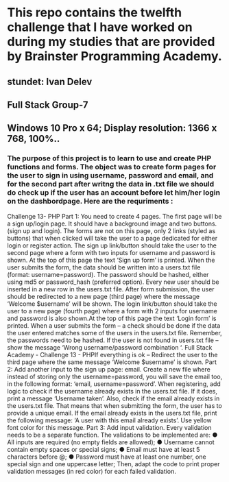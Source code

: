 # This repo contains the twelfth challenge that I have worked on during my studies that are provided by Brainster Programming Academy.

## stundet: Ivan Delev

## Full Stack Group-7

## Windows 10 Pro x 64; Display resolution: 1366 x 768, 100%..

### The purpose of this project is to learn to use and create PHP functions and forms. The object was to create form pages for the user to sign in using username, password and email, and for the second part after writng the data in .txt file we should do check up if the user has an account before let him/her login on the dashbordpage. Here are the requriments :

Challenge 13- PHP
Part 1:
You need to create 4 pages.
The first page will be a sign up/login page. It should have a background
image and two buttons. (sign up and login). The forms are not on this page,
only 2 links (styled as buttons) that when clicked will take the user to a page
dedicated for either login or register action.
The sign up link/button should take the user to the second page where a
form with two inputs for username and password is shown. At the top of this
page the text ‘Sign up form’ is printed.
When the user submits the form, the data should be written into a users.txt
file (format: username=password). The password should be hashed, either
using md5 or password_hash (preferred option).
Every new user should be inserted in a new row in the users.txt file.
After form submission, the user should be redirected to a new page (third
page) where the message ‘Welcome $username’ will be shown.
The login link/button should take the user to a new page (fourth page) where
a form with 2 inputs for username and password is also shown.At the top of
this page the text ‘Login form’ is printed.
When a user submits the form – a check should be done if the data the user
entered matches some of the users in the users.txt file. Remember, the
passwords need to be hashed.
If the user is not found in users.txt file – show the message ‘Wrong
username/password combination ‘.
Full Stack Academy - Challenge 13 - PHPIf everything is ok – Redirect the user to the third page where the same
message ‘Welcome $username’ is shown.
Part 2:
Add another input to the sign up page: email.
Create a new file where instead of storing only the username=password, you
will save the email too, in the following format: ‘email, username=password’.
When registering, add logic to check if the username already exists in the
users.txt file. If it does, print a message ‘Username taken’.
Also, check if the email already exists in the users.txt file. That means that
when submitting the form, the user has to provide a unique email. If the
email already exists in the users.txt file, print the following message: ‘A user
with this email already exists’. Use yellow font color for this message.
Part 3:
Add input validation. Every validation needs to be a separate function. The
validations to be implemented are:
● All inputs are required (no empty fields are allowed);
● Username cannot contain empty spaces or special signs;
● Email must have at least 5 characters before @;
● Password must have at least one number, one special sign and one
uppercase letter;
Then, adapt the code to print proper validation messages (in red color) for
each failed validation.

